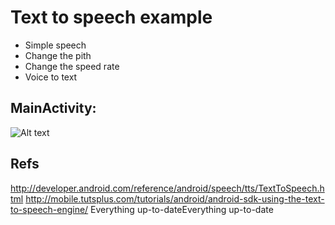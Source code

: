 Text to speech example
=============================

- Simple speech
- Change the pith
- Change the speed rate
- Voice to text

MainActivity:
----------------

![Alt text](https://googledrive.com/host/0B62SZ3WRM2R2MGp4UVppZmI4OTg/stt_small.png)


Refs
------------

http://developer.android.com/reference/android/speech/tts/TextToSpeech.html
http://mobile.tutsplus.com/tutorials/android/android-sdk-using-the-text-to-speech-engine/
Everything up-to-dateEverything up-to-date
